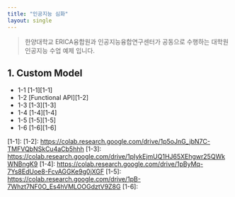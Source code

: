 ```yaml
---
title: "인공지능 심화"
layout: single
---
```


> 한양대학교 ERICA융합원과 인공지능융합연구센터가 공동으로 수행하는 대학원 인공지능 수업 예제 입니다.

## 1. Custom Model
* 1-1 [1-1][1-1]
* 1-2 [Functional API][1-2]
* 1-3 [1-3][1-3]
* 1-4 [1-4][1-4]
* 1-5 [1-5][1-5]
* 1-6 [1-6][1-6]

[1-1]:
[1-2]: https://colab.research.google.com/drive/1p5oJnG_jbN7C-TMFVQbNSkCu4aCb5hhh
[1-3]: https://colab.research.google.com/drive/1pIykEjmUQ1HJ65XEhgwr25QWkWNBngK9
[1-4]: https://colab.research.google.com/drive/1pByMq-7Ys8EdUoe8-FcvAGGKe9g0jXGF
[1-5]: https://colab.research.google.com/drive/1pB-7Whzt7NF0O_Es4hVMLOOGdztV9Z8G
[1-6]:

